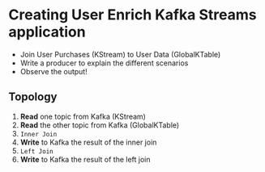 # Creating User Enrich Kafka Streams application 
- Join User Purchases (KStream) to User Data (GlobalKTable)
- Write a producer to explain the different scenarios
- Observe the output!

## Topology

1. **Read** one topic from Kafka (KStream)
2. **Read** the other topic from Kafka (GlobalKTable)
3. `Inner Join`
4. **Write** to Kafka the result of the inner join
5. `Left Join`
6. **Write** to Kafka the result of the left join